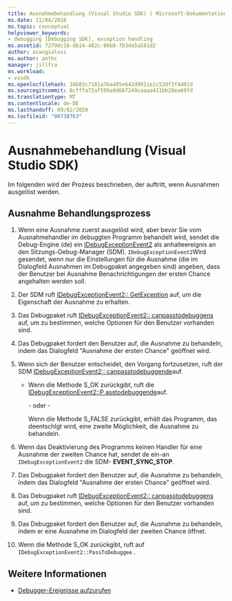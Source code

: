 ```yaml
---
title: Ausnahmebehandlung (Visual Studio SDK) | Microsoft-Dokumentation
ms.date: 11/04/2016
ms.topic: conceptual
helpviewer_keywords:
- debugging [Debugging SDK], exception handling
ms.assetid: 7279dc16-db14-482c-86b8-7b3da5a581d2
author: acangialosi
ms.author: anthc
manager: jillfra
ms.workload:
- vssdk
ms.openlocfilehash: 34b83c7181a7ba405e642d9911e2c53df3f4401d
ms.sourcegitcommit: 6cfffa72af599a9d667249caaaa411bb28ea69fd
ms.translationtype: MT
ms.contentlocale: de-DE
ms.lasthandoff: 09/02/2020
ms.locfileid: "80738763"
---
```

# <a name="exception-handling-visual-studio-sdk"></a>Ausnahmebehandlung (Visual Studio SDK)
Im folgenden wird der Prozess beschrieben, der auftritt, wenn Ausnahmen ausgelöst werden.

## <a name="exception-handling-process"></a>Ausnahme Behandlungsprozess

1. Wenn eine Ausnahme zuerst ausgelöst wird, aber bevor Sie vom Ausnahmehandler im debuggten Programm behandelt wird, sendet die Debug-Engine (de) ein [IDebugExceptionEvent2](../../extensibility/debugger/reference/idebugexceptionevent2.md) als anhalteereignis an den Sitzungs-Debug-Manager (SDM). `IDebugExceptionEvent2`Wird gesendet, wenn nur die Einstellungen für die Ausnahme (die im Dialogfeld Ausnahmen im Debugpaket angegeben sind) angeben, dass der Benutzer bei Ausnahme Benachrichtigungen der ersten Chance angehalten werden soll.

2. Der SDM ruft [IDebugExceptionEvent2:: GetException](../../extensibility/debugger/reference/idebugexceptionevent2-getexception.md) auf, um die Eigenschaft der Ausnahme zu erhalten.

3. Das Debugpaket ruft [IDebugExceptionEvent2:: canpasstodebuggens](../../extensibility/debugger/reference/idebugexceptionevent2-canpasstodebuggee.md) auf, um zu bestimmen, welche Optionen für den Benutzer vorhanden sind.

4. Das Debugpaket fordert den Benutzer auf, die Ausnahme zu behandeln, indem das Dialogfeld "Ausnahme der ersten Chance" geöffnet wird.

5. Wenn sich der Benutzer entscheidet, den Vorgang fortzusetzen, ruft der SDM [IDebugExceptionEvent2:: canpasstodebuggende](../../extensibility/debugger/reference/idebugexceptionevent2-canpasstodebuggee.md)auf.

    - Wenn die Methode S_OK zurückgibt, ruft die [IDebugExceptionEvent2::P asstodebuggende](../../extensibility/debugger/reference/idebugexceptionevent2-passtodebuggee.md)auf.

         - oder -

         Wenn die Methode S_FALSE zurückgibt, erhält das Programm, das deentschlgt wird, eine zweite Möglichkeit, die Ausnahme zu behandeln.

6. Wenn das Deaktivierung des Programms keinen Handler für eine Ausnahme der zweiten Chance hat, sendet de ein-an `IDebugExceptionEvent2` die SDM- **EVENT_SYNC_STOP**.

7. Das Debugpaket fordert den Benutzer auf, die Ausnahme zu behandeln, indem das Dialogfeld "Ausnahme der ersten Chance" geöffnet wird.

8. Das Debugpaket ruft [IDebugExceptionEvent2:: canpasstodebuggens](../../extensibility/debugger/reference/idebugexceptionevent2-canpasstodebuggee.md) auf, um zu bestimmen, welche Optionen für den Benutzer vorhanden sind.

9. Das Debugpaket fordert den Benutzer auf, die Ausnahme zu behandeln, indem er eine Ausnahme im Dialogfeld der zweiten Chance öffnet.

10. Wenn die Methode S_OK zurückgibt, ruft auf `IDebugExceptionEvent2::PassToDebuggee` .

## <a name="see-also"></a>Weitere Informationen
- [Debugger-Ereignisse aufzurufen](../../extensibility/debugger/calling-debugger-events.md)
